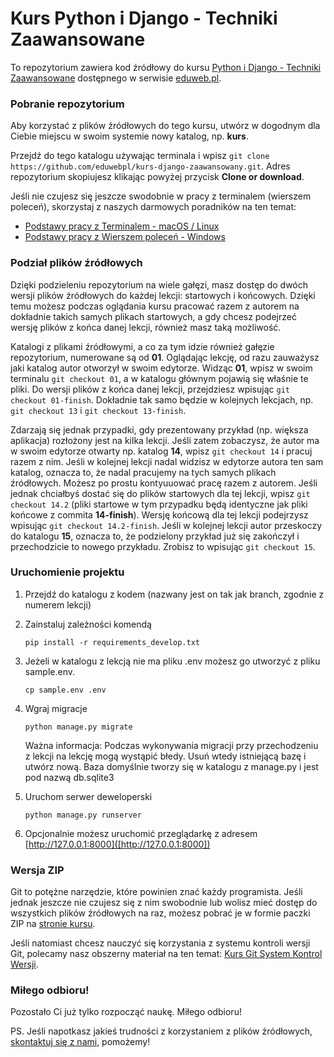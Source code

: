 # Kurs Python i Django - Techniki Zaawansowane

To repozytorium zawiera kod źródłowy do kursu [Python i Django - Techniki Zaawansowane](https://eduweb.pl/programowanie-i-www/python/python-i-django-techniki-zaawansowane) dostępnego w serwisie [eduweb.pl](https://eduweb.pl).

### Pobranie repozytorium

Aby korzystać z plików źródłowych do tego kursu, utwórz w dogodnym dla Ciebie miejscu w swoim systemie nowy katalog, np. **kurs**.

Przejdź do tego katalogu używając terminala i wpisz `git clone https://github.com/eduwebpl/kurs-django-zaawansowany.git`. Adres repozytorium skopiujesz klikając powyżej przycisk **Clone or download**.

Jeśli nie czujesz się jeszcze swodobnie w pracy z terminalem (wierszem poleceń), skorzystaj z naszych darmowych poradników na ten temat:

- [Podstawy pracy z Terminalem - macOS / Linux](https://www.youtube.com/watch?v=fAuDnN3C64o)
- [Podstawy pracy z Wierszem poleceń - Windows](https://www.youtube.com/watch?v=gohuR6-wT0Y)

### Podział plików źródłowych

Dzięki podzieleniu repozytorium na wiele gałęzi, masz dostęp do dwóch wersji plików źródłowych do każdej lekcji: startowych i końcowych. Dzięki temu możesz podczas oglądania kursu pracować razem z autorem na dokładnie takich samych plikach startowych, a gdy chcesz podejrzeć wersję plików z końca danej lekcji, również masz taką możliwość.

Katalogi z plikami źródłowymi, a co za tym idzie również gałęzie repozytorium, numerowane są od **01**. Oglądając lekcję, od razu zauważysz jaki katalog autor otworzył w swoim edytorze. Widząc **01**, wpisz w swoim terminalu `git checkout 01`, a w katalogu głównym pojawią się właśnie te pliki. Do wersji plików z końca danej lekcji, przejdziesz wpisując `git checkout 01-finish`. Dokładnie tak samo będzie w kolejnych lekcjach, np. `git checkout 13` i `git checkout 13-finish`.

Zdarzają się jednak przypadki, gdy prezentowany przykład (np. większa aplikacja) rozłożony jest na kilka lekcji. Jeśli zatem zobaczysz, że autor ma w swoim edytorze otwarty np. katalog **14**, wpisz `git checkout 14` i pracuj razem z nim. Jeśli w kolejnej lekcji nadal widzisz w edytorze autora ten sam katalog, oznacza to, że nadal pracujemy na tych samych plikach źródłowych. Możesz po prostu kontyuuować pracę razem z autorem. Jeśli jednak chciałbyś dostać się do plików startowych dla tej lekcji, wpisz `git checkout 14.2` (pliki startowe w tym przypadku będą identyczne jak pliki końcowe z commita **14-finish**). Wersję końcową dla tej lekcji podejrzysz wpisując `git checkout 14.2-finish`. Jeśli w kolejnej lekcji autor przeskoczy do katalogu **15**, oznacza to, że podzielony przykład już się zakończył i przechodzicie to nowego przykładu. Zrobisz to wpisując `git checkout 15`.

### Uruchomienie projektu
1. Przejdź do katalogu z kodem (nazwany jest on tak jak branch, zgodnie z numerem lekcji)
1. Zainstaluj zależności komendą
    ```
    pip install -r requirements_develop.txt
    ```
1. Jeżeli w katalogu z lekcją nie ma pliku .env możesz go utworzyć z pliku sample.env.
    ```
   cp sample.env .env
    ```
1. Wgraj migracje
    ```
    python manage.py migrate
    ```
   
   Ważna informacja: Podczas wykonywania migracji przy przechodzeniu z lekcji na lekcję mogą wystąpić błedy. Usuń wtedy istniejącą bazę i utwórz nową.
   Baza domyślnie tworzy się w katalogu z manage.py i jest pod nazwą db.sqlite3
   
1. Uruchom serwer deweloperski
    ```
    python manage.py runserver
    ```
1. Opcjonalnie możesz uruchomić przeglądarkę z adresem [http://127.0.0.1:8000]([http://127.0.0.1:8000])


### Wersja ZIP

Git to potężne narzędzie, które powinien znać każdy programista. Jeśli jednak jeszcze nie czujesz się z nim swobodnie lub wolisz mieć dostęp do wszystkich plików źródłowych na raz, możesz pobrać je w formie paczki ZIP na [stronie kursu](https://eduweb.pl/kursy/javascript/javascript-podstawy.html).

Jeśli natomiast chcesz nauczyć się korzystania z systemu kontroli wersji Git, polecamy nasz obszerny materiał na ten temat: [Kurs Git System Kontrol Wersji](https://eduweb.pl/kursy/javascript/git-system-kontroli-wersji.html).

### Miłego odbioru!

Pozostało Ci już tylko rozpocząć naukę. Miłego odbioru!

PS. Jeśli napotkasz jakieś trudności z korzystaniem z plików źródłowych, [skontaktuj się z nami](https://eduweb.pl/kontakt/), pomożemy!
